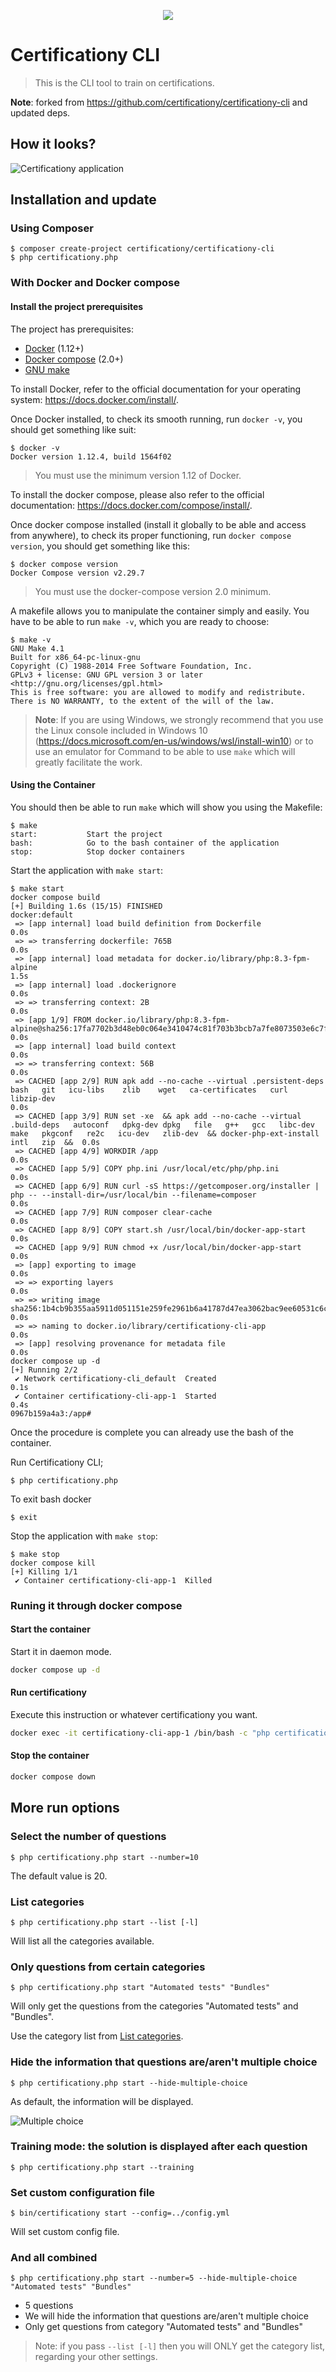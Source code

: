 <p align="center">
    <img src="https://avatars0.githubusercontent.com/u/8029934?v=3&s=200">
</p>

# Certificationy CLI

> This is the CLI tool to train on certifications.

**Note**: forked from https://github.com/certificationy/certificationy-cli and updated deps.

## How it looks?

![Certificationy application](https://cloud.githubusercontent.com/assets/1247388/17698070/434e3944-63b9-11e6-80c6-91706dbbea50.png "Certificationy application")

## Installation and update

### Using Composer

```
$ composer create-project certificationy/certificationy-cli
$ php certificationy.php
```

### With Docker and Docker compose

#### Install the project prerequisites

The project has prerequisites:

- [Docker][docker] (1.12+)
- [Docker compose][docker compose] (2.0+)
- [GNU make][make]

To install Docker, refer to the official documentation for your operating system: https://docs.docker.com/install/.

Once Docker installed, to check its smooth running, run `docker -v`, you should get something like suit:

```
$ docker -v
Docker version 1.12.4, build 1564f02
```
> You must use the minimum version 1.12 of Docker.

To install the docker compose, please also refer to the official documentation: https://docs.docker.com/compose/install/.

Once docker compose installed (install it globally to be able and access from anywhere), to check its proper functioning, run `docker compose version`, you should get something like this:

```
$ docker compose version
Docker Compose version v2.29.7
```

> You must use the docker-compose version 2.0 minimum.

A makefile allows you to manipulate the container simply and easily.
You have to be able to run `make -v`, which you are ready to choose:

```
$ make -v
GNU Make 4.1
Built for x86_64-pc-linux-gnu
Copyright (C) 1988-2014 Free Software Foundation, Inc.
GPLv3 + license: GNU GPL version 3 or later <http://gnu.org/licenses/gpl.html>
This is free software: you are allowed to modify and redistribute.
There is NO WARRANTY, to the extent of the will of the law.
```

> **Note**: If you are using Windows, we strongly recommend that you use the Linux console included in
> Windows 10 (https://docs.microsoft.com/en-us/windows/wsl/install-win10) or to use an emulator for
> Command to be able to use `make` which will greatly facilitate the work.

#### Using the Container

You should then be able to run `make` which will show you using the Makefile:

```
$ make
start:           Start the project
bash:            Go to the bash container of the application
stop:            Stop docker containers
```

Start the application with `make start`:

```
$ make start
docker compose build
[+] Building 1.6s (15/15) FINISHED                                                                                                                                                                                     docker:default
 => [app internal] load build definition from Dockerfile                                                                                                                                                                         0.0s
 => => transferring dockerfile: 765B                                                                                                                                                                                             0.0s
 => [app internal] load metadata for docker.io/library/php:8.3-fpm-alpine                                                                                                                                                        1.5s
 => [app internal] load .dockerignore                                                                                                                                                                                            0.0s
 => => transferring context: 2B                                                                                                                                                                                                  0.0s
 => [app 1/9] FROM docker.io/library/php:8.3-fpm-alpine@sha256:17fa7702b3d48eb0c064e3410474c81f703b3bcb7a7fe8073503e6c7f157a29a                                                                                                  0.0s
 => [app internal] load build context                                                                                                                                                                                            0.0s
 => => transferring context: 56B                                                                                                                                                                                                 0.0s
 => CACHED [app 2/9] RUN apk add --no-cache --virtual .persistent-deps         bash   git   icu-libs    zlib    wget   ca-certificates   curl   libzip-dev                                                                       0.0s
 => CACHED [app 3/9] RUN set -xe  && apk add --no-cache --virtual .build-deps   autoconf   dpkg-dev dpkg   file   g++   gcc   libc-dev   make   pkgconf   re2c   icu-dev   zlib-dev  && docker-php-ext-install   intl   zip  &&  0.0s
 => CACHED [app 4/9] WORKDIR /app                                                                                                                                                                                                0.0s
 => CACHED [app 5/9] COPY php.ini /usr/local/etc/php/php.ini                                                                                                                                                                     0.0s
 => CACHED [app 6/9] RUN curl -sS https://getcomposer.org/installer | php -- --install-dir=/usr/local/bin --filename=composer                                                                                                    0.0s
 => CACHED [app 7/9] RUN composer clear-cache                                                                                                                                                                                    0.0s
 => CACHED [app 8/9] COPY start.sh /usr/local/bin/docker-app-start                                                                                                                                                               0.0s
 => CACHED [app 9/9] RUN chmod +x /usr/local/bin/docker-app-start                                                                                                                                                                0.0s
 => [app] exporting to image                                                                                                                                                                                                     0.0s
 => => exporting layers                                                                                                                                                                                                          0.0s
 => => writing image sha256:1b4cb9b355aa5911d051151e259fe2961b6a41787d47ea3062bac9ee60531c6c                                                                                                                                     0.0s
 => => naming to docker.io/library/certificationy-cli-app                                                                                                                                                                        0.0s
 => [app] resolving provenance for metadata file                                                                                                                                                                                 0.0s
docker compose up -d
[+] Running 2/2
 ✔ Network certificationy-cli_default  Created                                                                                                                                                                                   0.1s 
 ✔ Container certificationy-cli-app-1  Started                                                                                                                                                                                   0.4s 
0967b159a4a3:/app# 
```

Once the procedure is complete you can already use the bash of the container.

Run Certificationy CLI;

```
$ php certificationy.php
```

To exit bash docker

```
$ exit
```

Stop the application with `make stop`:

```
$ make stop 
docker compose kill
[+] Killing 1/1
 ✔ Container certificationy-cli-app-1  Killed
```


### Runing it through docker compose

#### Start the container

Start it in daemon mode.

```bash
docker compose up -d
```

#### Run certificationy

Execute this instruction or whatever certificationy you want.

```bash
docker exec -it certificationy-cli-app-1 /bin/bash -c "php certificationy.php start --training"
```

#### Stop the container

```bash
docker compose down
```

## More run options

### Select the number of questions

```
$ php certificationy.php start --number=10
```

The default value is 20.

### List categories

```
$ php certificationy.php start --list [-l]
```

Will list all the categories available.

### Only questions from certain categories

```
$ php certificationy.php start "Automated tests" "Bundles"
```

Will only get the questions from the categories "Automated tests" and "Bundles".

Use the category list from [List categories](#list-categories).

### Hide the information that questions are/aren't multiple choice

```
$ php certificationy.php start --hide-multiple-choice
```

As default, the information will be displayed.

![Multiple choice](https://cloud.githubusercontent.com/assets/795661/3308225/721b5324-f679-11e3-8d9d-62ba32cd8e32.png "Multiple choice")

### Training mode: the solution is displayed after each question

```
$ php certificationy.php start --training
```

### Set custom configuration file

```
$ bin/certificationy start --config=../config.yml
```

Will set custom config file.

### And all combined

```
$ php certificationy.php start --number=5 --hide-multiple-choice "Automated tests" "Bundles"
```

* 5 questions
* We will hide the information that questions are/aren't multiple choice
* Only get questions from category "Automated tests" and "Bundles"

> Note: if you pass `--list [-l]` then you will ONLY get the category list, regarding your other settings.

[docker]: https://www.docker.com
[docker compose]: https://docs.docker.com/compose/install/
[make]: https://www.gnu.org/software/make/
